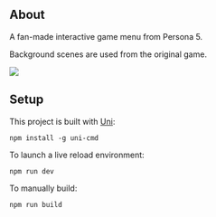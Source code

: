 ## About

A fan-made interactive game menu from Persona 5.

Background scenes are used from the original game.

![](https://anythony.github.io/res/show-persona.gif)

## Setup

This project is built with [Uni](https://github.com/AnyThony/uni):

```npm install -g uni-cmd```

To launch a live reload environment:

```npm run dev```

To manually build:

```npm run build```
